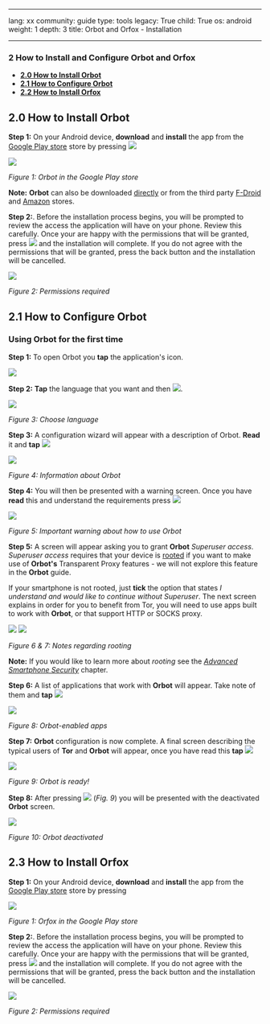 

---

lang: xx
community: guide
type: tools
legacy: True
child: True
os: android
weight: 1
depth: 3
title: Orbot and Orfox - Installation

---

### 2 How to Install and Configure Orbot and Orfox ###

- [**2.0 How to Install Orbot**](#2.0)
- [**2.1 How to Configure Orbot**](#2.1)
- [**2.2 How to Install Orfox**](#2.2)


<a name="2.0"></a>
## 2.0 How to Install Orbot ##

**Step 1:** On your Android device, **download** and **install** the app from the [Google Play store](https://play.google.com/store/apps/details?id=org.torproject.android) store by pressing ![](/sbox/screen/orbot-en-1/002.png)

![](/sites/siabnext.ttc.io/files/media/orbot-android-en-001_0.png)

*Figure 1: Orbot in the Google Play store*

**Note:** **Orbot** can also be downloaded [directly](https://guardianproject.info/releases/orbot-latest.apk) or from the third party [F-Droid](https://f-droid.org/repository/browse/?fdfilter=orbot&fdid=org.torproject.android) and [Amazon](http://www.amazon.com/The-Guardian-Project-Orbot-Proxy/dp/B00E7TIFGQ) stores.

**Step 2:**. Before the installation process begins, you will be prompted to review the access the application will have on your phone. Review this carefully. Once your are happy with the permissions that will be granted, press ![](/sbox/screen/orbot-en-1/003.png) and the installation will complete.  If you do not agree with the permissions that will be granted, press the back button and the installation will be cancelled.

![](/sites/siabnext.ttc.io/files/media/orbot-android-en-002_0.png)

*Figure 2: Permissions required*

<a name="2.1"></a>
## 2.1 How to Configure Orbot ##

### Using Orbot for the first time ###

**Step 1:** To open Orbot you **tap** the application's icon.

![](/sbox/screen/orbot-en-1/orbot.png)

**Step 2:** **Tap** the language that you want and then ![](/sbox/screen/orbot-en-1/006.png).

![](/sbox/screen/orbot-en-1/005.png)

*Figure 3: Choose language*

**Step 3:** A configuration wizard will appear with a description of Orbot. **Read** it and **tap** ![](/sbox/screen/orbot-en-1/006.png) 

![](/sbox/screen/orbot-en-1/007.png)

*Figure 4: Information about Orbot*

**Step 4:**  You will then be presented with a warning screen. Once you have **read** this and understand the requirements press ![](/sbox/screen/orbot-en-1/006.png)

![](/sbox/screen/orbot-en-1/008.png)

*Figure 5: Important warning about how to use Orbot*

**Step 5:** A screen will appear asking you to grant **Orbot** *Superuser access*. *Superuser access* requires that your device is [rooted](/en/glossary#root) if you want to make use of **Orbot's** Transparent Proxy features - we will not explore this feature in the **Orbot** guide.

If your smartphone is not rooted, just **tick** the option that states *I understand and would like to continue without Superuser*. The next screen explains in order for you to benefit from Tor, you will need to use apps built to work with **Orbot**, or that support HTTP or SOCKS proxy.

![](/sbox/screen/orbot-en-1/009.png) ![](/sbox/screen/orbot-en-1/010.png)

*Figure 6 & 7: Notes regarding rooting*

**Note:** If you would like to learn more about *rooting* see the [*Advanced Smartphone Security*](/en/chapter_11_7) chapter.

**Step 6:** A list of applications that work with **Orbot** will appear. Take note of them and **tap** ![](/sbox/screen/orbot-en-1/006.png)

![](/sbox/screen/orbot-en-1/011.png)

*Figure 8: Orbot-enabled apps*

**Step 7:** **Orbot** configuration is now complete. A final screen describing the typical users of **Tor** and **Orbot** will appear, once you have read this **tap** ![](/sbox/screen/orbot-en-1/012.png)

![](/sbox/screen/orbot-en-1/013.png)

*Figure 9: Orbot is ready!*

**Step 8:** After pressing ![](/sbox/screen/orbot-en-1/012.png) (*Fig. 9*) you will be presented with the deactivated **Orbot** screen.


![](/sites/siabnext.ttc.io/files/media/orbot-android-en-013.png)

*Figure 10: Orbot deactivated*

## 2.3 How to Install Orfox ##

**Step 1:** On your Android device, **download** and **install** the app from the [Google Play store](https://play.google.com/store/apps/details?id=info.guardianproject.orfox&hl=en) store by pressing

![](/sites/siabnext.ttc.io/files/media/orbot-android-en-011.png)

*Figure 1: Orfox in the Google Play store*

**Step 2:**. Before the installation process begins, you will be prompted to review the access the application will have on your phone. Review this carefully. Once your are happy with the permissions that will be granted, press ![](/sbox/screen/orbot-en-1/003.png) and the installation will complete.  If you do not agree with the permissions that will be granted, press the back button and the installation will be cancelled.

![](/sites/siabnext.ttc.io/files/media/orbot-android-en-012.png)

*Figure 2: Permissions required*

<a name="2.1"></a>

